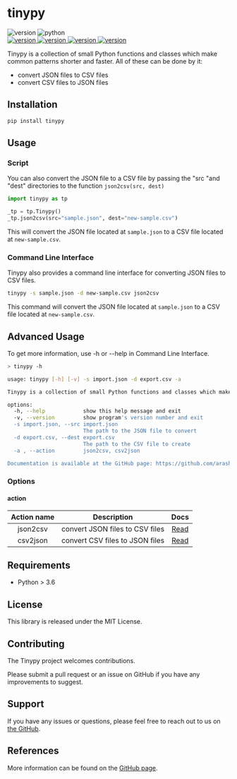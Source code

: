 # tinypy

<p>
    <img alt="version" src="https://img.shields.io/badge/Version-0.0.3-green"/>
    <img alt="python" src="https://img.shields.io/badge/Python- > 3.6 -blue?logo=python&logoColor=white"/>
    <br>
    <a href="https://pypi.org/project/tinypy/">
        <img alt="version" src="https://img.shields.io/badge/pypi-tinypy-yellow"/>
    </a>
    <a href="https://github.com/arashyeganeh/tinypy">
        <img alt="version" src="https://img.shields.io/badge/Docs-github-lightslategrey"/>
    </a>
    <a href="https://github.com/arashyeganeh/tinypy/releases/tag/0.2.2">
        <img alt="version" src="https://img.shields.io/badge/Build-tar.gz | whl-lightseagreen"/>
    </a>
    <a href="https://github.com/arashyeganeh/tinypy/issues">
    	<img alt="version" src="https://img.shields.io/badge/issues-https://github.com/arashyeganeh/tinypy/issues-red"/>
    </a>
</p>


Tinypy is a collection of small Python functions and classes which make common patterns shorter and faster. All of these can be done by it:

* convert JSON files to CSV files
* convert CSV files to JSON files

## Installation

```bash
pip install tinypy
```

## Usage

### Script

You can also convert the JSON file to a CSV file by passing the "src "and "dest" directories to the function `json2csv(src, dest)`

```python
import tinypy as tp

_tp = tp.Tinypy()
_tp.json2csv(src="sample.json", dest="new-sample.csv")
```

This will convert the JSON file located at `sample.json` to a CSV file located at `new-sample.csv`.

### Command Line Interface

Tinypy also provides a command line interface for converting JSON files to CSV files.

```bash
tinypy -s sample.json -d new-sample.csv json2csv
```

This command will convert the JSON file located at `sample.json` to a CSV file located at `new-sample.csv`.

## Advanced Usage

To get more information, use -h or --help in Command Line Interface.

```bash
> tinypy -h

usage: tinypy [-h] [-v] -s import.json -d export.csv -a

Tinypy is a collection of small Python functions and classes which make common patterns shorter and faster.

options:
  -h, --help            show this help message and exit
  -v, --version         show program's version number and exit
  -s import.json, --src import.json
                        The path to the JSON file to convert
  -d export.csv, --dest export.csv
                        The path to the CSV file to create
  -a , --action         json2csv, csv2json

Documentation is available at the GitHub page: https://github.com/arashyeganeh/tinypy
```

### Options

#### action

| Action name |           Description           |                             Docs                             |
| :---------: | :-----------------------------: | :----------------------------------------------------------: |
|  json2csv   | convert JSON files to CSV files | [Read](https://github.com/arashyeganeh/tinypy/tree/main/docs/json2csv) |
|  csv2json   | convert CSV files to JSON files | [Read](https://github.com/arashyeganeh/tinypy/tree/main/docs/csv2json) |

## Requirements

- Python > 3.6

## License

This library is released under the MIT License.

## Contributing

The Tinypy project welcomes contributions. 

Please submit a pull request or an issue on GitHub if you have any improvements to suggest.

## Support

If you have any issues or questions, please feel free to reach out to us on [the GitHub](https://github.com/arashyeganeh/tinypy/issues).

## References

More information can be found on the [GitHub page](https://github.com/arashyeganeh/tinypy).

